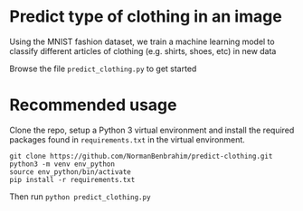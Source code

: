 # Predict type of clothing in an image

Using the MNIST fashion dataset, we train a machine learning model to classify different articles of clothing (e.g. shirts, shoes, etc) in new data

Browse the file `predict_clothing.py` to get started

# Recommended usage

Clone the repo, setup a Python 3 virtual environment and install the required packages found in `requirements.txt` in the virtual environment.

```
git clone https://github.com/NormanBenbrahim/predict-clothing.git
python3 -m venv env_python
source env_python/bin/activate
pip install -r requirements.txt
```

Then run `python predict_clothing.py`